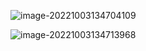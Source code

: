 ![image-20221003134704109](https://wangleidetuchuang.oss-cn-beijing.aliyuncs.com/img/image-20221003134704109.png)

![image-20221003134713968](https://wangleidetuchuang.oss-cn-beijing.aliyuncs.com/img/image-20221003134713968.png)